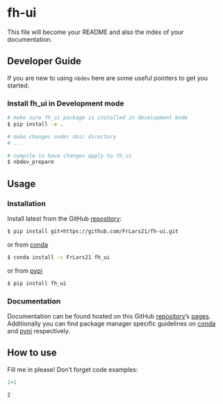 # fh-ui


<!-- WARNING: THIS FILE WAS AUTOGENERATED! DO NOT EDIT! -->

This file will become your README and also the index of your
documentation.

## Developer Guide

If you are new to using `nbdev` here are some useful pointers to get you
started.

### Install fh_ui in Development mode

``` sh
# make sure fh_ui package is installed in development mode
$ pip install -e .

# make changes under nbs/ directory
# ...

# compile to have changes apply to fh_ui
$ nbdev_prepare
```

## Usage

### Installation

Install latest from the GitHub
[repository](https://github.com/FrLars21/fh-ui):

``` sh
$ pip install git+https://github.com/FrLars21/fh-ui.git
```

or from [conda](https://anaconda.org/FrLars21/fh-ui)

``` sh
$ conda install -c FrLars21 fh_ui
```

or from [pypi](https://pypi.org/project/fh-ui/)

``` sh
$ pip install fh_ui
```

### Documentation

Documentation can be found hosted on this GitHub
[repository](https://github.com/FrLars21/fh-ui)’s
[pages](https://FrLars21.github.io/fh-ui/). Additionally you can find
package manager specific guidelines on
[conda](https://anaconda.org/FrLars21/fh-ui) and
[pypi](https://pypi.org/project/fh-ui/) respectively.

## How to use

Fill me in please! Don’t forget code examples:

``` python
1+1
```

    2
